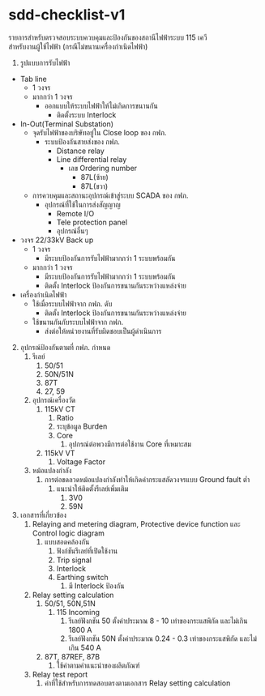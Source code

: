 # sdd-checklist-v1

รายการสำหรับตรวจสอบระบบควบคุมและป้องกันของสถานีไฟฟ้าระบบ 115 เควี   
สำหรับงานผู้ใช้ไฟฟ้า (กรณีไม่ขนานเครื่องกำเนิดไฟฟ้า)

1. รูปแบบการรับไฟฟ้า  
* Tab line  
  * 1 วงจร  
  * มากกว่า 1 วงจร  
    * ออกแบบให้ระบบไฟฟ้าให้ไม่เกิดการขนานกัน  
      * ติดตั้งระบบ Interlock  
* In-Out(Terminal Substation)  
  * จุดรับไฟฟ้าของบริษัทอยู่ใน Close loop ของ กฟภ.  
    * ระบบป้องกันสายส่งของ กฟภ.  
      * Distance relay  
      * Line differential relay  
        * เลข Ordering number   
          * 87L(ซ้าย)  
          * 87L(ขวา)  
  * การควบคุมและสถานะอุปกรณ์เข้าสู่ระบบ SCADA ของ กฟภ.  
    * อุปกรณ์ที่ใช้ในการส่งสัญญาญ  
      * Remote I/O  
      * Tele protection panel  
      * อุปกรณ์อื่นๆ  
* วงจร 22/33kV Back up  
  * 1 วงจร  
    * มีระบบป้องกันการรับไฟฟ้ามากกว่า 1 ระบบพร้อมกัน  
  * มากกว่า 1 วงจร  
    * มีระบบป้องกันการรับไฟฟ้ามากกว่า 1 ระบบพร้อมกัน  
    * ติดตั้ง Interlock ป้องกันการขนานกันระหว่างแหล่งจ่าย  
* เครื่องกำเนิดไฟฟ้า  
  * ใช้เมื่อระบบไฟฟ้าจาก กฟภ. ดับ  
    * ติดตั้ง Interlock ป้องกันการขนานกันระหว่างแหล่งจ่าย  
  * ใช้ขนานกันกับระบบไฟฟ้าจาก กฟภ.  
    * ส่งต่อให้หน่วยงานที่รับผิดชอบเป็นผู้ดำเนินการ

2. อุปกรณ์ป้องกันตามที่ กฟภ. กำหนด  
   1. รีเลย์  
      1. 50/51  
      2. 50N/51N  
      3. 87T  
      4. 27, 59  
   2. อุปกรณ์เครื่องวัด  
      1. 115kV CT  
         1. Ratio   
         2. ระบุข้อมูล Burden  
         3. Core  
            1. อุปกรณ์ต่อพวงมีการต่อใช้งาน Core ที่เหมาะสม  
      2. 115kV VT  
         1. Voltage Factor  
   3. หม้อแปลงกำลัง  
      1. การต่อขดลวดหม้อแปลงกำลังทำให้เกิดค่ากระแสลัดวงจรแบบ Ground fault ต่ำ  
         1. แนะนำให้ติดตั้งรีเลย์เพิ่มเติม  
            1. 3V0  
            2. 59N  
3. เอกสารที่เกี่ยวข้อง  
   1. Relaying and metering diagram, Protective device function และ Control logic diagram  
      1. แบบสอดคล้องกัน  
         1. ฟังก์ชันรีเลย์ที่เปิดใช้งาน  
         2. Trip signal   
         3. Interlock  
         4. Earthing switch  
            1. มี Interlock ป้องกัน  
   2. Relay setting calculation  
      1. 50/51, 50N,51N  
         1. 115 Incoming  
            1. รีเลย์ฟังกชัน 50 ตั้งค่าประมาณ 8 \- 10 เท่าของกระแสพิกัด และไม่เกิน 1800 A  
            2. รีเลย์ฟังกชัน 50N ตั้งค่าประมาณ 0.24 \- 0.3 เท่าของกระแสพิกัด และไม่เกิน 540 A  
      2. 87T, 87REF, 87B  
         1. ใช้ค่าตามคำแนะนำของผลิตภัณฑ์  
   3. Relay test report  
      1. ค่าที่ใช้สำหรับการทดสอบตรงตามเอกสาร Relay setting calculation
